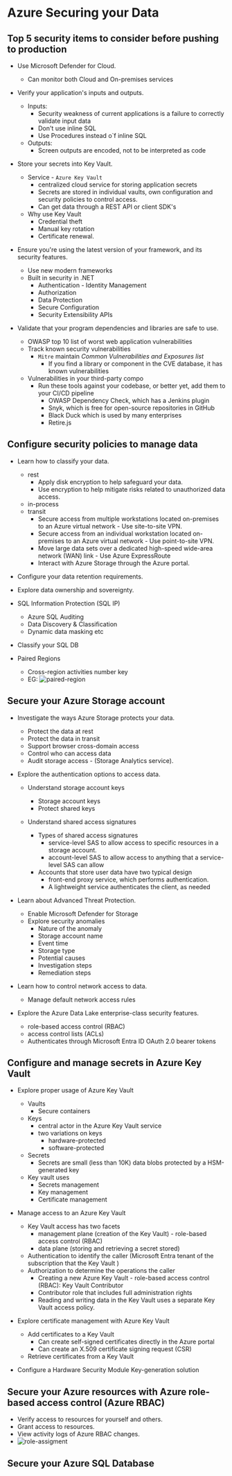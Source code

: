# Azure Securing your Data

## Top 5 security items to consider before pushing to production

- Use Microsoft Defender for Cloud.
    - Can monitor both Cloud and On-premises services

- Verify your application's inputs and outputs.
    - Inputs:
        - Security weakness of current applications is a failure to correctly validate input data
        - Don't use inline SQL
        - Use Procedures instead o`f inline SQL
    - Outputs:
        - Screen outputs are encoded, not to be interpreted as code

- Store your secrets into Key Vault.
    - Service - `Azure Key Vault`
        - centralized cloud service for storing application secrets
        - Secrets are stored in individual vaults, own configuration and security policies to control access.
        - Can get data through a REST API or client SDK's
    - Why use Key Vault
        - Credential theft
        - Manual key rotation
        - Certificate renewal.

- Ensure you're using the latest version of your framework, and its security features.
    - Use new modern frameworks
    - Built in security in .NET
        - Authentication - Identity Management
        - Authorization
        - Data Protection
        - Secure Configuration
        - Security Extensibility APIs

- Validate that your program dependencies and libraries are safe to use.
    - OWASP top 10 list of worst web application vulnerabilities
    - Track known security vulnerabilities 
        - `Mitre` maintain *Common Vulnerabilities and Exposures list*
            - If you find a library or component in the CVE database, it has known vulnerabilities
    - Vulnerabilities in your third-party compo
        - Run these tools against your codebase, or better yet, add them to your CI/CD pipeline
            - OWASP Dependency Check, which has a Jenkins plugin
            - Snyk, which is free for open-source repositories in GitHub
            - Black Duck which is used by many enterprises
            - Retire.js


## Configure security policies to manage data

- Learn how to classify your data.
    - rest
        - Apply disk encryption to help safeguard your data.
        - Use encryption to help mitigate risks related to unauthorized data access.
    - in-process
    - transit
        - Secure access from multiple workstations located on-premises to an Azure virtual network - Use site-to-site VPN.
        - Secure access from an individual workstation located on-premises to an Azure virtual network - Use point-to-site VPN.
        - Move large data sets over a dedicated high-speed wide-area network (WAN) link - Use Azure ExpressRoute
        - Interact with Azure Storage through the Azure portal.

- Configure your data retention requirements.
- Explore data ownership and sovereignty.

- SQL Information Protection (SQL IP)
    - Azure SQL Auditing
    - Data Discovery & Classification
    - Dynamic data masking etc

- Classify your SQL DB
- Paired Regions
    - Cross-region activities number key
    - EG: ![paired-region](paired-region.png) 


## Secure your Azure Storage account

- Investigate the ways Azure Storage protects your data.
    - Protect the data at rest
    - Protect the data in transit
    - Support browser cross-domain access
    - Control who can access data
    - Audit storage access - (Storage Analytics service).

- Explore the authentication options to access data.
    - Understand storage account keys
        - Storage account keys
        - Protect shared keys

    - Understand shared access signatures
        - Types of shared access signatures
            - service-level SAS to allow access to specific resources in a storage account.
            - account-level SAS to allow access to anything that a service-level SAS can allow
        - Accounts that store user data have two typical design
            - front-end proxy service, which performs authentication.
            - A lightweight service authenticates the client, as needed


- Learn about Advanced Threat Protection.
    - Enable Microsoft Defender for Storage
    - Explore security anomalies
        - Nature of the anomaly
        - Storage account name
        - Event time
        - Storage type
        - Potential causes
        - Investigation steps
        - Remediation steps

- Learn how to control network access to data.
    - Manage default network access rules

- Explore the Azure Data Lake enterprise-class security features.
    - role-based access control (RBAC)
    - access control lists (ACLs) 
    - Authenticates through Microsoft Entra ID OAuth 2.0 bearer tokens


## Configure and manage secrets in Azure Key Vault

- Explore proper usage of Azure Key Vault
    - Vaults
        - Secure containers
    - Keys
        - central actor in the Azure Key Vault service
        - two variations on keys
            - hardware-protected
            - software-protected
    - Secrets
        - Secrets are small (less than 10K) data blobs protected by a HSM-generated key
    - Key vault uses
        - Secrets management
        - Key management
        - Certificate management

- Manage access to an Azure Key Vault
    - Key Vault access has two facets
        - management plane (creation of the Key Vault) - role-based access control (RBAC)
        - data plane (storing and retrieving a secret stored)
    - Authentication to identify the caller (Microsoft Entra tenant of the subscription that the Key Vault )
    - Authorization to determine the operations the caller 
        - Creating a new Azure Key Vault - role-based access control (RBAC): Key Vault Contributor
        - Contributor role that includes full administration rights
        - Reading and writing data in the Key Vault uses a separate Key Vault access policy.

- Explore certificate management with Azure Key Vault
    - Add certificates to a Key Vault
        - Can create self-signed certificates directly in the Azure portal
        - Can create an X.509 certificate signing request (CSR)
    - Retrieve certificates from a Key Vault

- Configure a Hardware Security Module Key-generation solution


## Secure your Azure resources with Azure role-based access control (Azure RBAC)

- Verify access to resources for yourself and others.
- Grant access to resources.
- View activity logs of Azure RBAC changes.
- ![role-assigment](role-assigment.png)


## Secure your Azure SQL Database
